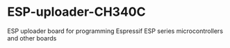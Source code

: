 # ESP-uploader-CH340C
ESP uploader board for programming Espressif ESP series microcontrollers and other boards
